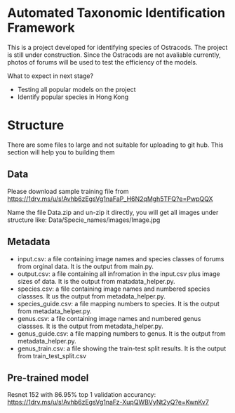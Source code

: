 # Automated Taxonomic Identification Framework 
This is a project developed for identifying species of Ostracods. The project is still under construction. Since the Ostracods are not avaliable currently, photos 
of forums will be used to test the efficiency of the models.

What to expect in next stage?
* Testing all popular models on the project
* Identify popular species in Hong Kong

# Structure
There are some files to large and not suitable for uploading to git hub. This section will help you to building them
## Data
Please download sample training file from https://1drv.ms/u/s!Avhb6zEgsVg1naFaP_H6N2qMgh5TFQ?e=PwpQQX

Name the file Data.zip and un-zip it directly, you will get all images under structure like: Data/Specie_names/images/Image.jpg

## Metadata
* input.csv: a file containing image names and species classes of forums from orginal data. It is the output from main.py.
* output.csv: a file containing all infromation in the input.csv plus image sizes of data. It is the output from matadata_helper.py.
* species.csv: a file containing image names and numbered species classses. It us the output from metadata_helper.py.
* species_guide.csv: a file mapping numbers to species. It is the output from metadata_helper.py.
* genus.csv: a file containing image names and numbered genus classses. It is the output from metadata_helper.py.
* genus_guide.csv: a file mapping numbers to genus. It is the output from metadata_helper.py.
* genus_train.csv: a file showing the train-test split results. It is the output from train_test_split.csv

## Pre-trained model
Resnet 152 with 86.95% top 1 validation accurancy: https://1drv.ms/u/s!Avhb6zEgsVg1naFz-XupQWBVyNt2yQ?e=KwnKv7
